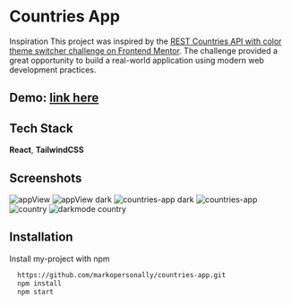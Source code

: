 
# Countries App

Inspiration
This project was inspired by the [REST Countries API with color theme switcher challenge on Frontend Mentor](https://www.frontendmentor.io/challenges/rest-countries-api-with-color-theme-switcher-5cacc469fec04111f7b848ca). The challenge provided a great opportunity to build a real-world application using modern web development practices.

## Demo: [link here](https://markopersonally.github.io/countries-app/)



## Tech Stack

**React**, **TailwindCSS** 


## Screenshots

![appView](https://github.com/markopersonally/countries-app/assets/120672080/60ccb284-2054-4cc5-a838-d4d411bfd275)
![appView dark](https://github.com/markopersonally/countries-app/assets/120672080/ec718528-a270-450b-9840-aad497ce5b7f)
![countries-app dark](https://github.com/markopersonally/countries-app/assets/120672080/06e395c9-1dbb-484b-bf3b-3e57ee26b237)
![countries-app](https://github.com/markopersonally/countries-app/assets/120672080/7dea8b9c-090c-4c87-9609-e2598df1e024)
![country](https://github.com/markopersonally/countries-app/assets/120672080/34cf5ce8-2b61-49c9-9d85-e30ec240e57b)
![darkmode country](https://github.com/markopersonally/countries-app/assets/120672080/d0d5071c-5de5-4533-8574-63cacff22350)

## Installation

Install my-project with npm

```bash
  https://github.com/markopersonally/countries-app.git
  npm install
  npm start
```
    
